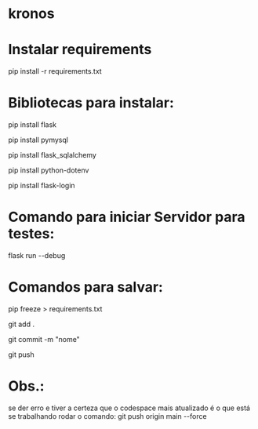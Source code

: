 # kronos

# Instalar requirements

pip install -r requirements.txt

# Bibliotecas para instalar:

pip install flask

pip install pymysql

pip install flask_sqlalchemy

pip install python-dotenv

pip install flask-login



# Comando para iniciar Servidor para testes:

flask run --debug



# Comandos para salvar:

pip freeze > requirements.txt

git add .

git commit -m "nome"

git push



# Obs.: 
se der erro e tiver a certeza que o codespace mais atualizado é o que está se trabalhando rodar o comando:
git push origin main --force
